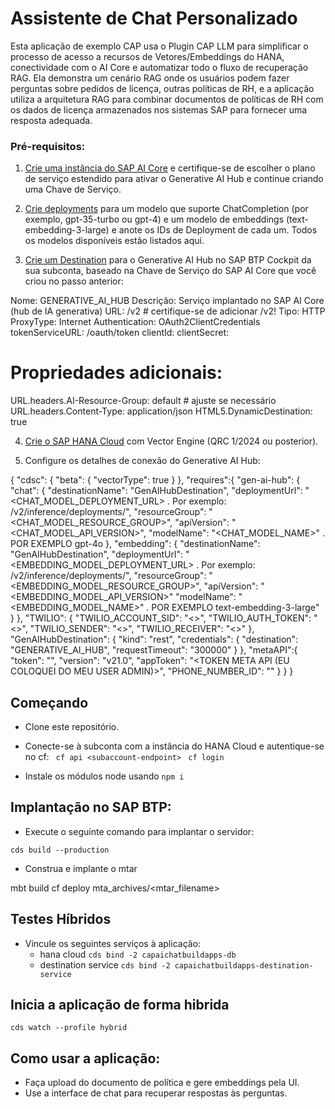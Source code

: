 
# Assistente de Chat Personalizado

Esta aplicação de exemplo CAP usa o Plugin CAP LLM para simplificar o processo de acesso a recursos de Vetores/Embeddings do HANA, conectividade com o AI Core e automatizar todo o fluxo de recuperação RAG. Ela demonstra um cenário RAG onde os usuários podem fazer perguntas sobre pedidos de licença, outras políticas de RH, e a aplicação utiliza a arquitetura RAG para combinar documentos de políticas de RH com os dados de licença armazenados nos sistemas SAP para fornecer uma resposta adequada.

### Pré-requisitos:

1. [Crie uma instância do SAP AI Core](https://help.sap.com/docs/sap-ai-core/sap-ai-core-service-guide/create-service-instance) e certifique-se de escolher o plano de serviço estendido para ativar o Generative AI Hub e continue criando uma Chave de Serviço.

2. [Crie deployments](https://help.sap.com/docs/sap-ai-core/sap-ai-core-service-guide/create-deployment-for-generative-ai-model-in-sap-ai-core) para um modelo que suporte ChatCompletion (por exemplo, gpt-35-turbo ou gpt-4) e um modelo de embeddings (text-embedding-3-large) e anote os IDs de Deployment de cada um. Todos os modelos disponíveis estão listados aqui.

3. [Crie um Destination](https://help.sap.com/docs/btp/sap-business-technology-platform/create-destination) para o Generative AI Hub no SAP BTP Cockpit da sua subconta, baseado na Chave de Serviço do SAP AI Core que você criou no passo anterior:

Nome: GENERATIVE_AI_HUB
Descrição: Serviço implantado no SAP AI Core (hub de IA generativa)
URL: <AI-API-OF-AI-CORE-SERVICE-KEY>/v2 # certifique-se de adicionar /v2!
Tipo: HTTP
ProxyType: Internet
Authentication: OAuth2ClientCredentials
tokenServiceURL: <TOKEN-SERVICE-URL-OF-AI-CORE-SERVICE-KEY>/oauth/token
clientId: <YOUR-CLIENT-ID-OF-AI-CORE-SERVICE-KEY>
clientSecret: <YOUR-CLIENT-SECRET-OF-AI-CORE-SERVICE-KEY>
# Propriedades adicionais:
URL.headers.AI-Resource-Group: default # ajuste se necessário
URL.headers.Content-Type: application/json
HTML5.DynamicDestination: true

4. [Crie o SAP HANA Cloud](https://help.sap.com/docs/HANA_CLOUD_ALIBABA_CLOUD/683a53aec4fc408783bbb2dd8e47afeb/7d4071a49c204dfc9e542c5e47b53156.html) com Vector Engine (QRC 1/2024 ou posterior).

5. Configure os detalhes de conexão do Generative AI Hub:

{
    "cdsc": {
        "beta": {
            "vectorType": true
        }
    },
    "requires":{
        "gen-ai-hub": {
            "chat": {
                "destinationName": "GenAIHubDestination",
                "deploymentUrl": "<CHAT_MODEL_DEPLOYMENT_URL> . Por exemplo: /v2/inference/deployments/<deployment-id>",
                "resourceGroup": "<CHAT_MODEL_RESOURCE_GROUP>",
                "apiVersion": "<CHAT_MODEL_API_VERSION>",
                "modelName": "<CHAT_MODEL_NAME>" . POR EXEMPLO gpt-4o
            },
            "embedding": {
                "destinationName": "GenAIHubDestination",
                "deploymentUrl": "<EMBEDDING_MODEL_DEPLOYMENT_URL> . Por exemplo: /v2/inference/deployments/<deployment-id>",
                "resourceGroup": "<EMBEDDING_MODEL_RESOURCE_GROUP>",
                "apiVersion": "<EMBEDDING_MODEL_API_VERSION>"
                "modelName": "<EMBEDDING_MODEL_NAME>" . POR EXEMPLO text-embedding-3-large"
            }
        },
        "TWILIO": {
            "TWILIO_ACCOUNT_SID": "<>",
            "TWILIO_AUTH_TOKEN": "<>",
            "TWILIO_SENDER": "<>", 
            "TWILIO_RECEIVER": "<>"
        },
        "GenAIHubDestination": {
            "kind": "rest",
            "credentials": {
              "destination": "GENERATIVE_AI_HUB",
              "requestTimeout": "300000"
            }
        },
        "metaAPI":{
            "token": "<TOKEN INTERNO SEU>",
            "version": "v21.0",
            "appToken": "<TOKEN META API (EU COLOQUEI DO MEU USER ADMIN)>",
            "PHONE_NUMBER_ID": "<PHONE NUMER ID>"
        }
    }
}



## Começando

- Clone este repositório.
- Conecte-se à subconta com a instância do HANA Cloud e autentique-se no cf:
` cf api <subaccount-endpoint>`
` cf login`

- Instale os módulos node usando `npm i`


## Implantação no SAP BTP:

- Execute o seguinte comando para implantar o servidor:

`cds build --production`

- Construa e implante o mtar

mbt build
cf deploy mta_archives/<mtar_filename>


## Testes Híbridos

- Vincule os seguintes serviços à aplicação:
    - hana cloud
`cds bind -2 capaichatbuildapps-db`       
    - destination service
`cds bind -2 capaichatbuildapps-destination-service`   


## Inicia a aplicação de forma hibrida
`cds watch --profile hybrid`



## Como usar a aplicação:

- Faça upload do documento de política e gere embeddings pela UI.
- Use a interface de chat para recuperar respostas às perguntas.

